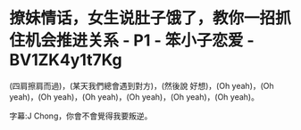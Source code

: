 # 撩妹情话，女生说肚子饿了，教你一招抓住机会推进关系 - P1 - 笨小子恋爱 - BV1ZK4y1t7Kg

(四肩擦肩而過)，(某天我們總會遇到對方)，(然後說 好想)，(Oh yeah)，(Oh yeah)，(Oh yeah)，(Oh yeah)，(Oh yeah)，(Oh yeah)，(Oh yeah)。

字幕:J Chong，你會不會覺得我要叛逆。